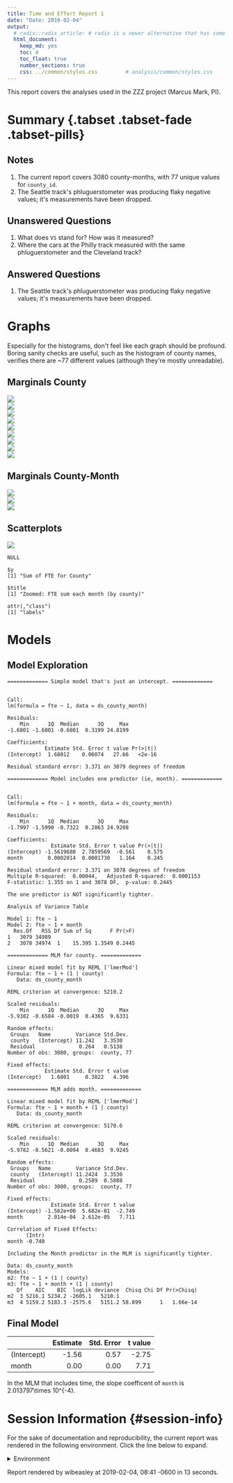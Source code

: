 ```yaml
---
title: Time and Effort Report 1
date: "Date: 2019-02-04"
output:
  # radix::radix_article: # radix is a newer alternative that has some advantages over `html_document`.
  html_document:
    keep_md: yes
    toc: 4
    toc_float: true
    number_sections: true
    css: ../common/styles.css         # analysis/common/styles.css
---
```


This report covers the analyses used in the ZZZ project (Marcus Mark, PI).

<!--  Set the working directory to the repository's base directory; this assumes the report is nested inside of two directories.-->


<!-- Set the report-wide options, and point to the external code file. -->


<!-- Load 'sourced' R files.  Suppress the output when loading sources. -->


<!-- Load packages, or at least verify they're available on the local machine.  Suppress the output when loading packages. -->


<!-- Load any global functions and variables declared in the R file.  Suppress the output. -->


<!-- Declare any global functions specific to a Rmd output.  Suppress the output. -->


<!-- Load the datasets.   -->


<!-- Tweak the datasets.   -->


Summary {.tabset .tabset-fade .tabset-pills}
===========================================================================

Notes
---------------------------------------------------------------------------

1. The current report covers 3080 county-months, with 77 unique values for `county_id`.
1. The Seattle track's phluguerstometer was producing flaky negative values; it's measurements have been dropped.


Unanswered Questions
---------------------------------------------------------------------------

1. What does `VS` stand for?  How was it measured?
1. Where the cars at the Philly track measured with the same phluguerstometer and the Cleveland track?


Answered Questions
---------------------------------------------------------------------------

1. The Seattle track's phluguerstometer was producing flaky negative values; it's measurements have been dropped.


Graphs
===========================================================================
Especially for the histograms, don't feel like each graph should be profound.
Boring sanity checks are useful,
such as the histogram of county names,
verifies there are ~77 different values (although they're mostly unreadable).


Marginals County
---------------------------------------------------------------------------

<img src="figure-png/marginals-county-1.png" style="display: block; margin: auto;" /><img src="figure-png/marginals-county-2.png" style="display: block; margin: auto;" /><img src="figure-png/marginals-county-3.png" style="display: block; margin: auto;" /><img src="figure-png/marginals-county-4.png" style="display: block; margin: auto;" /><img src="figure-png/marginals-county-5.png" style="display: block; margin: auto;" /><img src="figure-png/marginals-county-6.png" style="display: block; margin: auto;" /><img src="figure-png/marginals-county-7.png" style="display: block; margin: auto;" /><img src="figure-png/marginals-county-8.png" style="display: block; margin: auto;" /><img src="figure-png/marginals-county-9.png" style="display: block; margin: auto;" />

Marginals County-Month
---------------------------------------------------------------------------

<img src="figure-png/marginals-county-month-1.png" style="display: block; margin: auto;" /><img src="figure-png/marginals-county-month-2.png" style="display: block; margin: auto;" /><img src="figure-png/marginals-county-month-3.png" style="display: block; margin: auto;" />


Scatterplots
---------------------------------------------------------------------------

<img src="figure-png/scatterplots-1.png" style="display: block; margin: auto;" />

```
NULL
```

```
$y
[1] "Sum of FTE for County"

$title
[1] "Zoomed: FTE sum each month (by county)"

attr(,"class")
[1] "labels"
```


Models
===========================================================================

Model Exploration
---------------------------------------------------------------------------

```
============= Simple model that's just an intercept. =============
```

```

Call:
lm(formula = fte ~ 1, data = ds_county_month)

Residuals:
    Min      1Q  Median      3Q     Max 
-1.6801 -1.6801 -0.6801  0.3199 24.8199 

Coefficients:
            Estimate Std. Error t value Pr(>|t|)
(Intercept)  1.68012    0.06074   27.66   <2e-16

Residual standard error: 3.371 on 3079 degrees of freedom
```

```
============= Model includes one predictor (ie, month). =============
```

```

Call:
lm(formula = fte ~ 1 + month, data = ds_county_month)

Residuals:
    Min      1Q  Median      3Q     Max 
-1.7997 -1.5990 -0.7322  0.2863 24.9208 

Coefficients:
              Estimate Std. Error t value Pr(>|t|)
(Intercept) -1.5619680  2.7859569  -0.561    0.575
month        0.0002014  0.0001730   1.164    0.245

Residual standard error: 3.371 on 3078 degrees of freedom
Multiple R-squared:  0.00044,	Adjusted R-squared:  0.0001153 
F-statistic: 1.355 on 1 and 3078 DF,  p-value: 0.2445
```

```
The one predictor is NOT significantly tighter.
```

```
Analysis of Variance Table

Model 1: fte ~ 1
Model 2: fte ~ 1 + month
  Res.Df   RSS Df Sum of Sq      F Pr(>F)
1   3079 34989                           
2   3078 34974  1    15.395 1.3549 0.2445
```

```
============= MLM for county. =============
```

```
Linear mixed model fit by REML ['lmerMod']
Formula: fte ~ 1 + (1 | county)
   Data: ds_county_month

REML criterion at convergence: 5210.2

Scaled residuals: 
    Min      1Q  Median      3Q     Max 
-5.9382 -0.6584 -0.0019  0.4365  9.6331 

Random effects:
 Groups   Name        Variance Std.Dev.
 county   (Intercept) 11.242   3.3530  
 Residual              0.264   0.5138  
Number of obs: 3080, groups:  county, 77

Fixed effects:
            Estimate Std. Error t value
(Intercept)   1.6801     0.3822   4.396
```

```
============= MLM adds month. =============
```

```
Linear mixed model fit by REML ['lmerMod']
Formula: fte ~ 1 + month + (1 | county)
   Data: ds_county_month

REML criterion at convergence: 5170.6

Scaled residuals: 
    Min      1Q  Median      3Q     Max 
-5.9782 -0.5621 -0.0094  0.4683  9.9245 

Random effects:
 Groups   Name        Variance Std.Dev.
 county   (Intercept) 11.2424  3.3530  
 Residual              0.2589  0.5088  
Number of obs: 3080, groups:  county, 77

Fixed effects:
              Estimate Std. Error t value
(Intercept) -1.562e+00  5.682e-01  -2.749
month        2.014e-04  2.612e-05   7.711

Correlation of Fixed Effects:
      (Intr)
month -0.740
```

```
Including the Month predictor in the MLM is significantly tighter.
```

```
Data: ds_county_month
Models:
m2: fte ~ 1 + (1 | county)
m3: fte ~ 1 + month + (1 | county)
   Df    AIC    BIC  logLik deviance  Chisq Chi Df Pr(>Chisq)
m2  3 5216.1 5234.2 -2605.1   5210.1                         
m3  4 5159.2 5183.3 -2575.6   5151.2 58.899      1   1.66e-14
```


Final Model
---------------------------------------------------------------------------


|            | Estimate| Std. Error| t value|
|:-----------|--------:|----------:|-------:|
|(Intercept) |    -1.56|       0.57|   -2.75|
|month       |     0.00|       0.00|    7.71|

In the MLM that includes time, the slope coefficent of `month` is 2.013797\times 10^{-4}.


Session Information {#session-info}
===========================================================================

For the sake of documentation and reproducibility, the current report was rendered in the following environment.  Click the line below to expand.

<details>
  <summary>Environment <span class="glyphicon glyphicon-plus-sign"></span></summary>

```
─ Session info ──────────────────────────────────────────────────────────
 setting  value                       
 version  R version 3.5.2 (2018-12-20)
 os       Ubuntu 18.04.1 LTS          
 system   x86_64, linux-gnu           
 ui       RStudio                     
 language (EN)                        
 collate  en_US.UTF-8                 
 ctype    en_US.UTF-8                 
 tz       America/Chicago             
 date     2019-02-04                  

─ Packages ──────────────────────────────────────────────────────────────
 package         * version     date       lib
 assertthat        0.2.0       2017-04-11 [1]
 backports         1.1.3       2018-12-14 [1]
 bindr             0.1.1       2018-03-13 [1]
 bindrcpp        * 0.2.2       2018-03-29 [1]
 bit               1.1-14      2018-05-29 [1]
 bit64             0.9-7       2017-05-08 [1]
 blob              1.1.1       2018-03-25 [1]
 broom             0.5.1       2018-12-05 [1]
 Cairo             1.5-9       2015-09-26 [1]
 callr             3.1.1       2018-12-21 [1]
 checkmate         1.9.1       2019-01-15 [1]
 cli               1.0.1       2018-09-25 [1]
 colorspace        1.4-0       2019-01-13 [1]
 config            0.3         2018-03-27 [1]
 crayon            1.3.4       2017-09-16 [1]
 crosstalk         1.0.0       2016-12-21 [1]
 data.table        1.12.0      2019-01-13 [1]
 DBI               1.0.0       2018-05-02 [1]
 desc              1.2.0       2018-05-01 [1]
 devtools          2.0.1       2018-10-26 [1]
 digest            0.6.18      2018-10-10 [1]
 dplyr             0.7.8       2018-11-10 [1]
 DT                0.5         2018-11-05 [1]
 evaluate          0.12        2018-10-09 [1]
 fansi             0.4.0       2018-10-05 [1]
 flexdashboard   * 0.5.1.1     2018-06-29 [1]
 fs                1.2.6       2018-08-23 [1]
 generics          0.0.2       2018-11-29 [1]
 ggplot2         * 3.1.0       2018-10-25 [1]
 glue              1.3.0       2018-07-17 [1]
 gtable            0.2.0       2016-02-26 [1]
 highr             0.7         2018-06-09 [1]
 hms               0.4.2.9001  2018-08-18 [1]
 htmltools         0.3.6       2017-04-28 [1]
 htmlwidgets       1.3         2018-09-30 [1]
 httpuv            1.4.5.1     2018-12-18 [1]
 httr              1.4.0       2018-12-11 [1]
 jsonlite          1.6         2018-12-07 [1]
 kableExtra        1.0.1       2019-01-22 [1]
 knitr           * 1.21        2018-12-10 [1]
 labeling          0.3         2014-08-23 [1]
 later             0.7.5       2018-09-18 [1]
 lattice           0.20-38     2018-11-04 [4]
 lazyeval          0.2.1       2017-10-29 [1]
 lme4            * 1.1-19      2018-11-10 [1]
 lubridate         1.7.4       2018-04-11 [1]
 magrittr        * 1.5         2014-11-22 [1]
 markdown          0.9         2018-12-07 [1]
 MASS              7.3-51.1    2018-11-01 [4]
 Matrix          * 1.2-15      2018-11-01 [4]
 memoise           1.1.0       2017-04-21 [1]
 mime              0.6         2018-10-05 [1]
 minqa             1.2.4       2014-10-09 [1]
 munsell           0.5.0       2018-06-12 [1]
 nlme              3.1-137     2018-04-07 [4]
 nloptr            1.2.1       2018-10-03 [1]
 odbc              1.1.6       2018-06-09 [1]
 OuhscMunge        0.1.9.9009  2018-10-30 [1]
 packrat           0.5.0       2018-11-14 [1]
 pillar            1.3.1       2018-12-15 [1]
 pkgbuild          1.0.2       2018-10-16 [1]
 pkgconfig         2.0.2       2018-08-16 [1]
 pkgload           1.0.2       2018-10-29 [1]
 plotly          * 4.8.0.9000  2018-10-07 [1]
 plyr              1.8.4       2016-06-08 [1]
 prettyunits       1.0.2       2015-07-13 [1]
 processx          3.2.1       2018-12-05 [1]
 promises          1.0.1       2018-04-13 [1]
 ps                1.3.0       2018-12-21 [1]
 purrr             0.3.0       2019-01-27 [1]
 R6                2.3.0       2018-10-04 [1]
 RColorBrewer      1.1-2       2014-12-07 [1]
 Rcpp              1.0.0       2018-11-07 [1]
 RcppRoll          0.3.0       2018-06-05 [1]
 readr             1.3.1       2018-12-21 [1]
 remotes           2.0.2       2018-10-30 [1]
 rlang             0.3.1       2019-01-08 [1]
 rmarkdown         1.11        2018-12-08 [1]
 rprojroot         1.3-2       2018-01-03 [1]
 RSQLite           2.1.1       2018-05-06 [1]
 rstudioapi        0.9.0       2019-01-09 [1]
 rvest             0.3.2       2016-06-17 [1]
 scales            1.0.0.9000  2019-01-11 [1]
 sessioninfo       1.1.1       2018-11-05 [1]
 shiny             1.2.0       2018-11-02 [1]
 stringi           1.2.4       2018-07-20 [1]
 stringr           1.3.1       2018-05-10 [1]
 TabularManifest   0.1-16.9003 2019-01-31 [1]
 testit            0.9         2018-12-05 [1]
 testthat          2.0.1       2018-10-13 [1]
 tibble            2.0.1       2019-01-12 [1]
 tidyr             0.8.2       2018-10-28 [1]
 tidyselect        0.2.5       2018-10-11 [1]
 usethis           1.4.0       2018-08-14 [1]
 utf8              1.1.4       2018-05-24 [1]
 viridisLite       0.3.0       2018-02-01 [1]
 webshot           0.5.1       2018-09-28 [1]
 withr             2.1.2       2018-03-15 [1]
 xfun              0.4         2018-10-23 [1]
 xml2              1.2.0       2018-01-24 [1]
 xtable            1.8-3       2018-08-29 [1]
 yaml              2.2.0       2018-07-25 [1]
 zoo               1.8-4       2018-09-19 [1]
 source                          
 CRAN (R 3.5.1)                  
 CRAN (R 3.5.2)                  
 CRAN (R 3.5.1)                  
 CRAN (R 3.5.1)                  
 CRAN (R 3.5.1)                  
 CRAN (R 3.5.1)                  
 CRAN (R 3.5.1)                  
 CRAN (R 3.5.1)                  
 CRAN (R 3.5.1)                  
 CRAN (R 3.5.2)                  
 CRAN (R 3.5.2)                  
 CRAN (R 3.5.1)                  
 CRAN (R 3.5.2)                  
 CRAN (R 3.5.1)                  
 CRAN (R 3.5.1)                  
 CRAN (R 3.5.1)                  
 CRAN (R 3.5.2)                  
 CRAN (R 3.5.1)                  
 CRAN (R 3.5.1)                  
 CRAN (R 3.5.1)                  
 CRAN (R 3.5.1)                  
 CRAN (R 3.5.1)                  
 CRAN (R 3.5.1)                  
 CRAN (R 3.5.1)                  
 CRAN (R 3.5.1)                  
 CRAN (R 3.5.1)                  
 CRAN (R 3.5.1)                  
 CRAN (R 3.5.1)                  
 CRAN (R 3.5.1)                  
 CRAN (R 3.5.1)                  
 CRAN (R 3.5.1)                  
 CRAN (R 3.5.1)                  
 Github (tidyverse/hms@979286f)  
 CRAN (R 3.5.1)                  
 CRAN (R 3.5.1)                  
 CRAN (R 3.5.2)                  
 CRAN (R 3.5.1)                  
 CRAN (R 3.5.1)                  
 CRAN (R 3.5.2)                  
 CRAN (R 3.5.1)                  
 CRAN (R 3.5.1)                  
 CRAN (R 3.5.1)                  
 CRAN (R 3.5.1)                  
 CRAN (R 3.5.1)                  
 CRAN (R 3.5.1)                  
 CRAN (R 3.5.1)                  
 CRAN (R 3.5.1)                  
 CRAN (R 3.5.1)                  
 CRAN (R 3.5.1)                  
 CRAN (R 3.5.1)                  
 CRAN (R 3.5.1)                  
 CRAN (R 3.5.1)                  
 CRAN (R 3.5.1)                  
 CRAN (R 3.5.1)                  
 CRAN (R 3.5.0)                  
 CRAN (R 3.5.1)                  
 CRAN (R 3.5.1)                  
 local                           
 CRAN (R 3.5.1)                  
 CRAN (R 3.5.2)                  
 CRAN (R 3.5.1)                  
 CRAN (R 3.5.1)                  
 CRAN (R 3.5.1)                  
 Github (ropensci/plotly@f43699e)
 CRAN (R 3.5.1)                  
 CRAN (R 3.5.1)                  
 CRAN (R 3.5.1)                  
 CRAN (R 3.5.1)                  
 CRAN (R 3.5.2)                  
 CRAN (R 3.5.2)                  
 CRAN (R 3.5.1)                  
 CRAN (R 3.5.1)                  
 CRAN (R 3.5.1)                  
 CRAN (R 3.5.1)                  
 CRAN (R 3.5.2)                  
 CRAN (R 3.5.1)                  
 CRAN (R 3.5.2)                  
 CRAN (R 3.5.1)                  
 CRAN (R 3.5.1)                  
 CRAN (R 3.5.1)                  
 CRAN (R 3.5.2)                  
 CRAN (R 3.5.1)                  
 local                           
 CRAN (R 3.5.1)                  
 CRAN (R 3.5.1)                  
 CRAN (R 3.5.1)                  
 CRAN (R 3.5.1)                  
 local                           
 CRAN (R 3.5.1)                  
 CRAN (R 3.5.1)                  
 CRAN (R 3.5.2)                  
 CRAN (R 3.5.1)                  
 CRAN (R 3.5.1)                  
 CRAN (R 3.5.1)                  
 CRAN (R 3.5.1)                  
 CRAN (R 3.5.1)                  
 CRAN (R 3.5.1)                  
 CRAN (R 3.5.1)                  
 CRAN (R 3.5.1)                  
 CRAN (R 3.5.1)                  
 CRAN (R 3.5.1)                  
 CRAN (R 3.5.1)                  
 CRAN (R 3.5.1)                  

[1] /home/wibeasley/R/x86_64-pc-linux-gnu-library/3.5
[2] /usr/local/lib/R/site-library
[3] /usr/lib/R/site-library
[4] /usr/lib/R/library
```
</details>



Report rendered by wibeasley at 2019-02-04, 08:41 -0600 in 13 seconds.
